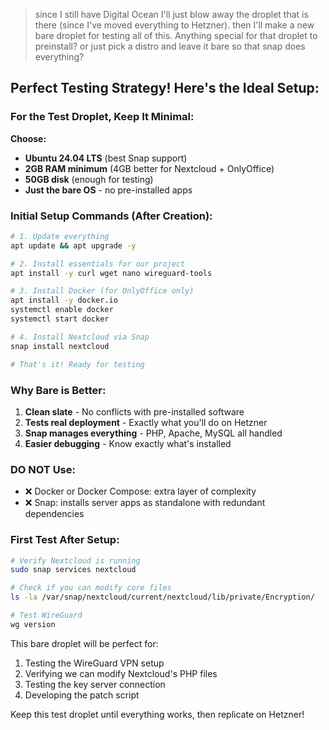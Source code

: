 > since I still have Digital Ocean I'll just blow away the droplet that is there (since I've moved everything to Hetzner).  then I'll make a new bare droplet for testing all of this.  Anything special for that droplet to preinstall?  or just pick a distro and leave it bare so that snap does everything?

## Perfect Testing Strategy! Here's the Ideal Setup:

### For the Test Droplet, Keep It Minimal:

**Choose:**
- **Ubuntu 24.04 LTS** (best Snap support)
- **2GB RAM minimum** (4GB better for Nextcloud + OnlyOffice)
- **50GB disk** (enough for testing)
- **Just the bare OS** - no pre-installed apps

### Initial Setup Commands (After Creation):

```bash
# 1. Update everything
apt update && apt upgrade -y

# 2. Install essentials for our project
apt install -y curl wget nano wireguard-tools

# 3. Install Docker (for OnlyOffice only)
apt install -y docker.io
systemctl enable docker
systemctl start docker

# 4. Install Nextcloud via Snap
snap install nextcloud

# That's it! Ready for testing
```

### Why Bare is Better:

1. **Clean slate** - No conflicts with pre-installed software
2. **Tests real deployment** - Exactly what you'll do on Hetzner
3. **Snap manages everything** - PHP, Apache, MySQL all handled
4. **Easier debugging** - Know exactly what's installed

### DO NOT Use:

- ❌ Docker or Docker Compose: extra layer of complexity
- ❌ Snap: installs server apps as standalone with redundant dependencies

### First Test After Setup:

```bash
# Verify Nextcloud is running
sudo snap services nextcloud

# Check if you can modify core files
ls -la /var/snap/nextcloud/current/nextcloud/lib/private/Encryption/

# Test WireGuard
wg version
```

This bare droplet will be perfect for:
1. Testing the WireGuard VPN setup
2. Verifying we can modify Nextcloud's PHP files
3. Testing the key server connection
4. Developing the patch script

Keep this test droplet until everything works, then replicate on Hetzner!
